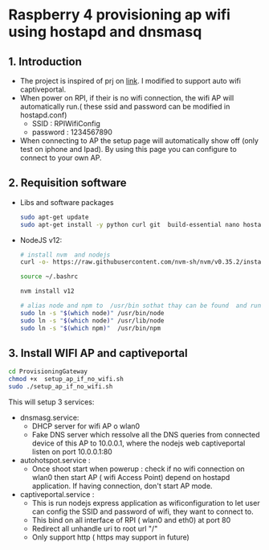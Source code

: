 # Raspberry 4  provisioning ap wifi using hostapd and dnsmasq

## 1. Introduction


* The  project is inspired of prj on [link](https://www.raspberryconnect.com/projects/65-raspberrypi-hotspot-accesspoints/158-raspberry-pi-auto-wifi-hotspot-switch-direct-connection
).  I modified to support  auto wifi captiveportal.  
* When power on RPI, if  their is no wifi connection, the wifi AP will  automatically run.( these ssid and password can be modified in hostapd.conf)
    * SSID : RPIWifiConfig
    * password : 1234567890
* When connecting to AP the setup page  will automatically  show off (only test on iphone  and Ipad). By using  this page  you can configure to  connect  to your  own AP.


## 2. Requisition software
    
* Libs and software packages

    ```sh
    sudo apt-get update
    sudo apt-get install -y python curl git  build-essential nano hostapd dnsmasq
    ```

* NodeJS v12:

    ```sh
    # install nvm  and nodejs
    curl -o- https://raw.githubusercontent.com/nvm-sh/nvm/v0.35.2/install.sh | bash
    
    source ~/.bashrc
    
    nvm install v12

    # alias node and npm to  /usr/bin sothat thay can be found  and run in sudo mode
    sudo ln -s "$(which node)" /usr/bin/node
    sudo ln -s "$(which node)" /usr/lib/node
    sudo ln -s "$(which npm)"  /usr/bin/npm
    ```


## 3. Install WIFI AP and captiveportal

```sh
cd ProvisioningGateway
chmod +x  setup_ap_if_no_wifi.sh 
sudo ./setup_ap_if_no_wifi.sh 
```
This will setup 3 services:
* dnsmasg.service:  
    * DHCP server for  wifi AP o wlan0    
    * Fake DNS server  which  ressolve all the DNS queries  from connected device of  this AP  to 10.0.0.1, where  the  nodejs web captiveportal listen on port  10.0.0.1:80 
* autohotspot.service : 
    * Once shoot start when powerup : check if no wifi connection on wlan0 then start AP ( wifi Access Point) depend on  hostapd  application. If having connection, don't start AP mode.
* captiveportal.service : 
    * This is run nodejs express  application as wificonfiguration  to let user  can  config  the  SSID and  password of wifi, they want  to connect to.
    * This bind on all interface of  RPI (  wlan0 and eth0)  at port 80
    * Redirect all unhandle uri to root url "/"
    * Only support http (  https may support in future)  





